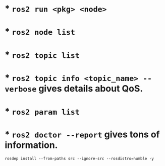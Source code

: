 
  #    * ```ros2 run <pkg> <node>```
  #    * ```ros2 node list```
  #    * ```ros2 topic list```
  #    * ```ros2 topic info <topic_name> --verbose``` gives details about QoS.
  #    * ```ros2 param list```
  #    * ```ros2 doctor --report``` gives tons of information.
  ```rosdep install --from-paths src --ignore-src --rosdistro=humble -y```